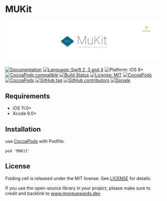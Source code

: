 # MUKit

![MUKit: User Interface Library in Swift](https://raw.githubusercontent.com/MoveUpwards/MUKit/master/banner.png)

[![Documentation](https://img.shields.io/badge/Read_the-Docs-67ad5c.svg)](https://github.com/MoveUpwards/MUKit/master/MUComponent/docs/)
[![Language: Swift 2, 3 and 4](https://img.shields.io/badge/language-swift%204-f48041.svg?style=flat)](https://developer.apple.com/swift)
![Platform: iOS 8+](https://img.shields.io/badge/platform-iOS-blue.svg?style=flat)
[![CocoaPods compatible](https://img.shields.io/badge/Cocoapods-compatible-4BC51D.svg?style=flat)](https://cocoapods.org/pods/MUKit)
[![Build Status](https://app.bitrise.io/app/abc7835ff73f5f07.svg?token=d610-D37aKR0-LU9V2Lulw)](https://app.bitrise.io/app/4478e29045c5f12e)
[![License: MIT](http://img.shields.io/badge/license-MIT-lightgrey.svg?style=flat)](https://github.com/s4cha/Stevia/blob/master/LICENSE)
[![CocoaPods](https://img.shields.io/cocoapods/dt/MUKit.svg)]()
[![CocoaPods](https://img.shields.io/cocoapods/at/MUKit.svg)]()
[![GitHub tag](https://img.shields.io/github/release/MoveUpwards/MUKit.svg)]()
[![GitHub contributors](https://img.shields.io/github/contributors/MoveUpwards/MUKit.svg)](https://github.com/MoveUpwards/MUKit/graphs/contributors)
[![Donate](https://img.shields.io/badge/Donate-PayPal-blue.svg)](https://paypal.me/MoveUpwards)

## Requirements

- iOS 11.0+
- Xcode 9.0+

## Installation

use [CocoaPods](https://cocoapods.org) with Podfile:
```
pod 'MUKit'
```

## License

Folding cell is released under the MIT license.
See [LICENSE](./LICENSE) for details.

If you use the open-source library in your project, please make sure to credit and backlink to www.moveupwards.dev
